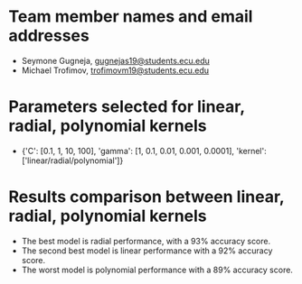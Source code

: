 # Team member names and email addresses

- Seymone Gugneja, gugnejas19@students.ecu.edu
- Michael Trofimov, trofimovm19@students.ecu.edu

# Parameters selected for linear, radial, polynomial kernels
-  {'C': [0.1, 1, 10, 100], 'gamma': [1, 0.1, 0.01, 0.001, 0.0001], 'kernel': ['linear/radial/polynomial']}

# Results comparison between linear, radial, polynomial kernels
- The best model is radial performance, with a 93% accuracy score. 
- The second best model is linear performance with a 92% accuracy score. 
- The worst model is polynomial performance with a 89% accuracy score.



